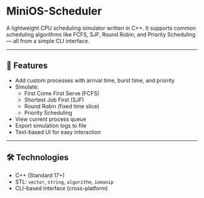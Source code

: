 # MiniOS-Scheduler

A lightweight CPU scheduling simulator written in C++. It supports common scheduling algorithms like FCFS, SJF, Round Robin, and Priority Scheduling — all from a simple CLI interface.

---

## 🚀 Features

- Add custom processes with arrival time, burst time, and priority
- Simulate:
    - First Come First Serve (FCFS)
    - Shortest Job First (SJF)
    - Round Robin (fixed time slice)
    - Priority Scheduling
- View current process queue
- Export simulation logs to file
- Text-based UI for easy interaction

---

## 🛠 Technologies

- C++ (Standard 17+)
- STL: `vector`, `string`, `algorithm`, `iomanip`
- CLI-based interface (cross-platform)

